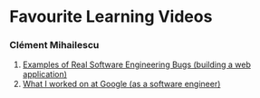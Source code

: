 # Favourite Learning Videos 

### Clément Mihailescu
1. [Examples of Real Software Engineering Bugs (building a web application)](https://www.youtube.com/watch?v=C2kyxaQaXKc)
1. [What I worked on at Google (as a software engineer)](https://www.youtube.com/watch?v=Az_PtvMt5_Y)
